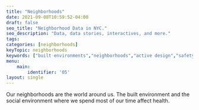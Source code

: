 ```yaml
---
title: "Neighborhoods"
date: 2021-09-08T10:59:52-04:00
draft: false
seo_title: "Neighborhood Data in NYC."
seo_description: "Data, data stories, interactives, and more."
tags: 
categories: [neighborhoods]
keyTopic: neighborhoods
keywords: ["built environments","neighborhoods","active design","safety"]
menu:
    main:
        identifier: '05'
layout: single
---
```


Our neighborhoods are the world around us. The built environment and the social environment where we spend most of our time affect health. 